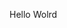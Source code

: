 Hello Wolrd



























































































































































































































































































































































































































































































































































































































































































































